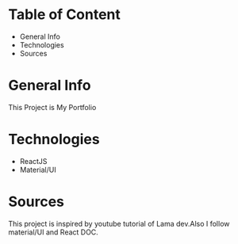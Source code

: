 # Table of Content
* General Info
* Technologies
* Sources
# General Info
This Project is My Portfolio 

# Technologies
* ReactJS
* Material/UI

# Sources

This project is inspired by youtube tutorial of Lama dev.Also I follow material/UI and React DOC.  
